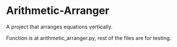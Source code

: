 # Arithmetic-Arranger

A project that arranges equations vertically.

Function is at arithmetic_arranger.py, rest of the files are for testing.
